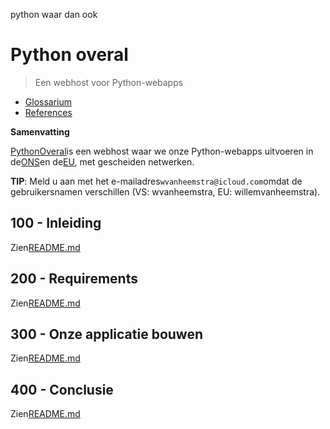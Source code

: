 python waar dan ook

# Python overal

> Een webhost voor Python-webapps

-   [Glossarium](./GLOSSARY.md)
-   [References](./REFERENCES.md)

**Samenvatting**

[PythonOveral](https://www.pythonanywhere.com)is een webhost waar we onze Python-webapps uitvoeren in de[ONS](https://www.pythonanywhere.com/user/wvanheemstra/account/)en de[EU](https://eu.pythonanywhere.com/user/willemvanheemstra/account/), met gescheiden netwerken.

**TIP**: Meld u aan met het e-mailadres`wvanheemstra@icloud.com`omdat de gebruikersnamen verschillen (VS: wvanheemstra, EU: willemvanheemstra).

## 100 - Inleiding

Zien[README.md](./100/README.md)

## 200 - Requirements

Zien[README.md](./200/README.md)

## 300 - Onze applicatie bouwen

Zien[README.md](./300/README.md)

## 400 - Conclusie

Zien[README.md](./400/README.md)
